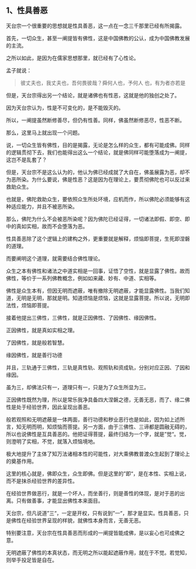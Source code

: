 <h2>1、性具善恶</h2><p>天台宗一个很重要的思想就是性具善恶，这一点在一念三千那里已经有所揭露。</p><p>首先，一切众生，甚至一阐提皆有佛性，这是中国佛教的公认，成为中国佛教发展的主流。</p><p>之所以如此，是因为在儒家思想那里，就已经有了心性论。</p><p>孟子就说：</p><blockquote>彼丈夫也，我丈夫也，吾何畏彼哉？舜何人也，予何人 也，有为者亦若是</blockquote><p>但是，天台宗得出另一个结论，就是诸佛也有性恶，这就是他的独创之处了。</p><p>因为天台宗认为，性是不可变化的，是不能毁灭的。</p><p>所以，一阐提虽然断修善尽，但仍有性善。同样，佛虽然断修恶尽，性恶不断。</p><p>那么，这里马上就出现一个问题。</p><p>说，一切众生皆有佛性，目的是揭露，无论是怎么样的众生，都有可能成佛。同样的逻辑贯彻下去，我们也能得出这么一个结论，就是佛同样可能堕落成为一阐提，这岂不是乱套了？</p><p>但是，天台宗不是这么认为的，他认为佛已经成就了大自在，佛虽展露为恶，却不为恶所染。为什么要说，佛是性恶？这是因为在理论上，要贯彻佛陀也可以反过来救助众生。</p><p>也就是，佛陀救助众生，要依照众生所处环境，应机而作，所以佛陀必须能够有这种适应能力，并且不被恶所染。</p><p>那么，佛陀为什么不会被恶所染呢？因为佛陀已经证得，一切诸法即假、即空、即中的真如实相，故而不会堕落为恶。</p><p>性具善恶除了这个逻辑上的建构之外，更重要就是解释，烦恼即菩提，生死即涅磐的道理。</p><p>而要阐明这个道理，就需要结合佛性理论。</p><p>众生之本有佛性和诸法之中道实相是一回事，证悟了空性，就是显露了佛性。故而佛性，等价于一系列佛教概念，例如如来藏、妙有、中道、实相等。</p><p>佛性是众生本有，但因无明而遮蔽，唯有撤除无明遮蔽，才能显露佛性。当我们知道，无明是无明，那就是明。知道烦恼是烦恼，这就是显露菩提。所以说，无明即法性，烦恼即菩提。</p><p>接着他提出三佛性，三佛性，就是正因佛性、了因佛性、缘因佛性。</p><p>正因佛性，就是真如实相之理。</p><p>了因佛性，就是般若智慧。</p><p>缘因佛性，就是善行功德</p><p>并且，三轨通于三佛性，三轨是真性轨、观照轨和资成轨，分别对应正因、了因和缘因。</p><p>虽为三，却佛法只有一，道理只有一，只是为了众生所显为三。</p><p>正因佛性既然为理，所以是常乐我净具备四大涅磐之德，无善无恶，而了、缘二佛性是处于经验世界，因此呈现出善恶。</p><p>般若观照和无明遮蔽是一体两面，善行功德和秽业恶行也是如此，因为如上述所言，知无明而明，知烦恼而菩提。另一方面，由于三佛性、三谛都是圆融无碍的，所以也说佛性是互具善恶的。他把证得菩提，最终归结为一个字，就是”觉“。觉，则澄明了实相，不觉，就落入烦恼境地。</p><p>极大地提升了主体了知万法诸相本性的可能性，对大乘佛教普渡众生起到了理论上的奠基作用。</p><p>这里的核心就是，佛即众生，众生即佛。但是这里的”即“，是在本性、实相上说，而不是抹杀经验世界的差异性。</p><p>在经验世界做恶行，就是一个坏人，而坐善行，则是善性的体现，是对于恶的出离。只有做善事，才能显出佛性本来面目。</p><p>天台宗，但凡说道”三“，一定是开权，只有说到”一“，那才是显实。性具善恶，只是佛性在经验世界呈现的样貌，就佛性本身而言，无善无恶。</p><p>特别要注意，天台宗在性具善恶而形成的一阐提皆能成佛，是以妄心也可成佛之意。</p><p>无明遮蔽了佛性的本真状态，而无明之所以能起遮蔽作用，就在于不觉。若觉知，则举手投足皆是自在。</p><p></p>
